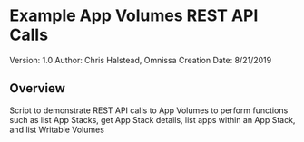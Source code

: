 # Example App Volumes REST API Calls

Version:        1.0
Author:         Chris Halstead, Omnissa
Creation Date:  8/21/2019

## Overview

<!-- Summary Start -->
Script to demonstrate REST API calls to App Volumes to perform functions such as list App Stacks, get App Stack details, list apps within an App Stack, and list Writable Volumes
<!-- Summary End -->
